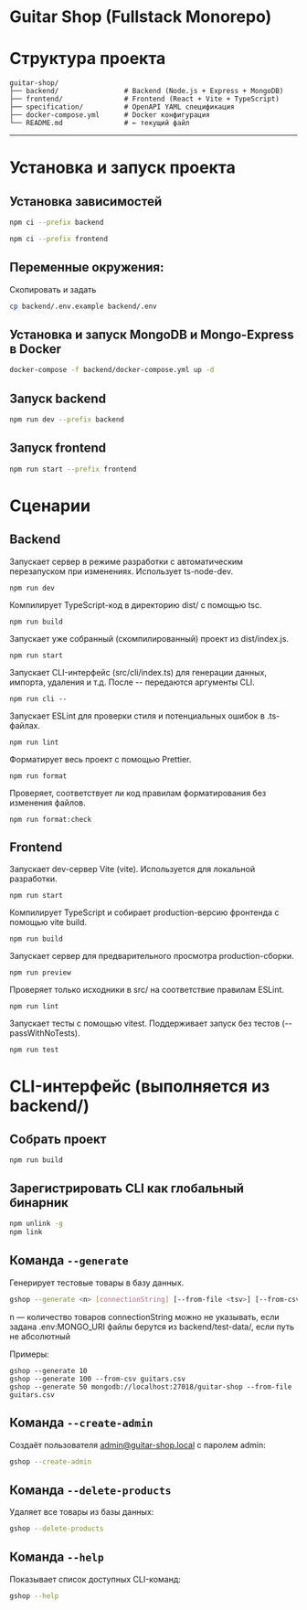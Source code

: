 # Guitar Shop (Fullstack Monorepo)

# Структура проекта

```
guitar-shop/
├── backend/                # Backend (Node.js + Express + MongoDB)
├── frontend/               # Frontend (React + Vite + TypeScript)
├── specification/          # OpenAPI YAML спецификация
├── docker-compose.yml      # Docker конфигурация
└── README.md               # ← текущий файл
```

---

# Установка и запуск проекта

## Установка зависимостей 

```bash
npm ci --prefix backend
```
```bash
npm ci --prefix frontend
```

## Переменные окружения:
Скопировать и задать 
```bash
cp backend/.env.example backend/.env
```

## Установка и запуск MongoDB и Mongo-Express в Docker

```bash
docker-compose -f backend/docker-compose.yml up -d
```

## Запуск backend

```bash
npm run dev --prefix backend
```

## Запуск frontend
```bash
npm run start --prefix frontend
```

# Сценарии

## Backend

Запускает сервер в режиме разработки с автоматическим перезапуском при изменениях. Использует ts-node-dev.
```
npm run dev
```
Компилирует TypeScript-код в директорию dist/ с помощью tsc.
```
npm run build
```
Запускает уже собранный (скомпилированный) проект из dist/index.js.
```
npm run start
```
Запускает CLI-интерфейс (src/cli/index.ts) для генерации данных, импорта, удаления и т.д. После -- передаются аргументы CLI.
```
npm run cli --
```
Запускает ESLint для проверки стиля и потенциальных ошибок в .ts-файлах.
```
npm run lint
```
Форматирует весь проект с помощью Prettier.
```
npm run format
```
Проверяет, соответствует ли код правилам форматирования без изменения файлов.
```
npm run format:check
```

## Frontend
Запускает dev-сервер Vite (vite). Используется для локальной разработки.
```
npm run start
```
Компилирует TypeScript и собирает production-версию фронтенда с помощью vite build.
```
npm run build
```
Запускает сервер для предварительного просмотра production-сборки.
```
npm run preview
```
Проверяет только исходники в src/ на соответствие правилам ESLint.
```
npm run lint
```
Запускает тесты с помощью vitest. Поддерживает запуск без тестов (--passWithNoTests).
```
npm run test
```

# CLI-интерфейс (выполняется из backend/)

## Собрать проект
```bush
npm run build
```

## Зарегистрировать CLI как глобальный бинарник
```bash
npm unlink -g
npm link
```

## Команда `--generate`
Генерирует тестовые товары в базу данных.

```bash
gshop --generate <n> [connectionString] [--from-file <tsv>] [--from-csv <csv>]
```
n — количество товаров
connectionString можно не указывать, если задана .env:MONGO_URI
файлы берутся из backend/test-data/, если путь не абсолютный

Примеры:
```
gshop --generate 10
gshop --generate 100 --from-csv guitars.csv
gshop --generate 50 mongodb://localhost:27018/guitar-shop --from-file guitars.csv
```

## Команда `--create-admin`
Создаёт пользователя admin@guitar-shop.local с паролем admin:

```bash
gshop --create-admin
```

## Команда `--delete-products`
Удаляет все товары из базы данных:

```bash
gshop --delete-products
```

## Команда `--help`
Показывает список доступных CLI-команд:

```bash
gshop --help
```
